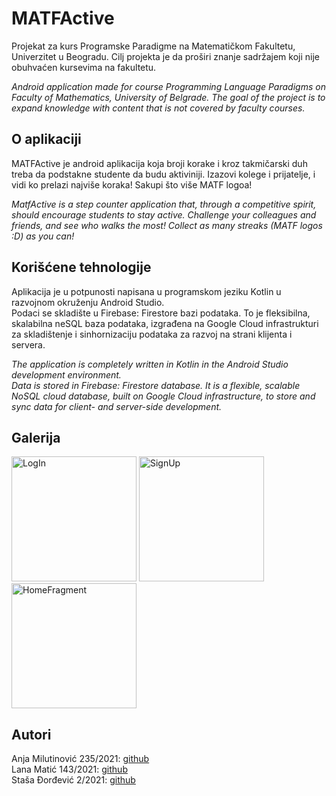 # MATFActive

Projekat za kurs Programske Paradigme  na Matematičkom Fakultetu, Univerzitet u Beogradu.
Cilj projekta je da proširi znanje sadržajem koji nije obuhvaćen kursevima na fakultetu.

_Android application made for course Programming Language Paradigms on Faculty of Mathematics, University of Belgrade. The goal of the project is to expand knowledge with content that is not covered by faculty courses._

## O aplikaciji

MATFActive je android aplikacija koja broji korake i kroz takmičarski duh treba da podstakne studente da budu aktiviniji. Izazovi kolege i prijatelje, i vidi ko prelazi najviše koraka! Sakupi što više MATF logoa!

_MatfActive is a step counter application that, through a competitive spirit, should encourage students to stay active. Challenge your colleagues and friends, and see who walks the most! Collect as many streaks (MATF logos :D) as you can!_

## Korišćene tehnologije

Aplikacija je u potpunosti napisana u programskom jeziku Kotlin u razvojnom okruženju Android Studio.\
Podaci se skladište u Firebase: Firestore bazi podataka. To je fleksibilna, skalabilna neSQL baza podataka, izgrađena na Google Cloud infrastrukturi za skladištenje i sinhornizaciju podataka za razvoj na strani klijenta i servera.

_The application is completely written in Kotlin in the Android Studio development environment.\
Data is stored in Firebase: Firestore database. It is a flexible, scalable NoSQL cloud database, built on Google Cloud infrastructure, to store and sync data for client- and server-side development._

## Galerija
<img src="https://github.com/lanamatic/android-project/assets/153326889/14ee4544-651c-477a-80f8-64314e9cf181" alt="LogIn" width="200"/> 
<img src="https://github.com/lanamatic/android-project/assets/153326889/fa24c8db-83d7-4805-8776-0e6d87b3fdba" alt="SignUp" width="200"/>
<img src="https://github.com/lanamatic/android-project/assets/153326889/150c480c-9aa5-4da2-ac48-c693863d0dda" alt="HomeFragment" width="200"/>

## Autori
Anja Milutinović 235/2021: [github](https://github.com/amilutinovic)\
Lana Matić 143/2021: [github](https://github.com/lanamatic)\
Staša Đorđević 2/2021: [github](https://github.com/stasadjordjevic)
